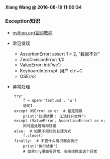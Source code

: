 **Xiang Wang @ 2016-08-19 11:00:34**

### Exception知识
* [python.org官网教程](https://docs.python.org/3/tutorial/errors.html#handling-exceptions)

* 常见错误
    * AssertionError: assert 1 > 2, "数据不对"
    * ZeroDivisionError: 1/0
    * ValueError: int('we')
    * KeyboardInterrupt: 用户 ctrl+C
    * OSError

* 异常处理
```
    try:
        f = open('test.md', 'w')
        语句1
    except OSError as e:  # 指定错误
        print("处理结果： 无法打开文件")
    except (ValueError, AssertionError) as e:
        同时能处理两种错误
    else:  # 如果不报错的处理方式
        f.close()
    finally:  # 不管什么情况都会执行
        print("执行结束")
        # 如果try里面有异常，会继续抛出这个异常
```
